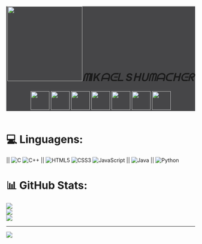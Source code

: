 <header style="background-color: rgba(37, 37, 39, 0.849)">
  <h1 style=text-align: center><img width="200px" src="https://github.com/Mikael-Shumacher/Mikael-Shumacher/assets/87154081/d56701f9-b7e2-48f6-a529-c637e7d60069"><i>ᗰIKᗩᕮᒪ Sᕼᑌᗰᗩᑕᕼᕮᖇ</i></h1>
  <nav>
    <a href="https://discord.gg/godzin07"><img width="50px" src="https://github.com/Mikael-Shumacher/Mikael-Shumacher/assets/87154081/9dfc588b-a07f-40dc-bd06-9aae0f28dd6d"></a>
    <a href="https://linkedin.com/in/www.linkedin.com/in/mikael-shumacher-59b860252"><img width="50px" src="https://github.com/Mikael-Shumacher/Mikael-Shumacher/assets/87154081/1fb8a73b-3b89-40c1-8f94-2aac13d75195"></a>
    <a href="https://twitter.com/https://twitter.com/Mike_Shumacher"><img width="50px" src="https://github.com/Mikael-Shumacher/Mikael-Shumacher/assets/87154081/18183bd6-13af-4350-bcff-6ee7147565f2"></a>
    <a href="https://youtube.com/@https://www.youtube.com/channel/UCOoUTHxnubxA8ktz8oMPKCw"><img width="50px" src="https://github.com/Mikael-Shumacher/Mikael-Shumacher/assets/87154081/47bc5e5c-e24a-42a1-acf6-8dbb0620e24f"></a>
    <a href="#"><img width="50px" src="https://github.com/Mikael-Shumacher/Mikael-Shumacher/assets/87154081/ea62091b-f3ab-4f9d-8c88-4e1f2800e6a4"></a>
    <a href="#"><img width="50px" src="https://github.com/Mikael-Shumacher/Mikael-Shumacher/assets/87154081/72f4670b-5d60-4555-8764-39a6fc78fee4"></a>
    <a href="#"><img width="50px" src="https://github.com/Mikael-Shumacher/Mikael-Shumacher/assets/87154081/03b9a54b-0220-41e5-b36f-d0d9c41a40cf"></a>
  
  </nav>
</header>

# 💻 Linguagens:
|| ![C](https://img.shields.io/badge/c-%2300599C.svg?style=for-the-badge&logo=c&logoColor=white) ![C++](https://img.shields.io/badge/c++-%2300599C.svg?style=for-the-badge&logo=c%2B%2B&logoColor=white) ||  ![HTML5](https://img.shields.io/badge/html5-%23E34F26.svg?style=for-the-badge&logo=html5&logoColor=white) ![CSS3](https://img.shields.io/badge/css3-%231572B6.svg?style=for-the-badge&logo=css3&logoColor=white) ![JavaScript](https://img.shields.io/badge/javascript-%23323330.svg?style=for-the-badge&logo=javascript&logoColor=%23F7DF1E)  || ![Java](https://img.shields.io/badge/java-%23ED8B00.svg?style=for-the-badge&logo=openjdk&logoColor=white)  ||  ![Python](https://img.shields.io/badge/python-3670A0?style=for-the-badge&logo=python&logoColor=ffdd54) 

# 📊 GitHub Stats:
![](https://github-readme-stats.vercel.app/api?username=GODZUERO&theme=highcontrast&hide_border=false&include_all_commits=true&count_private=true)<br/>
![](https://github-readme-streak-stats.herokuapp.com/?user=GODZUERO&theme=highcontrast&hide_border=false)<br/>
![](https://github-readme-stats.vercel.app/api/top-langs/?username=GODZUERO&theme=highcontrast&hide_border=false&include_all_commits=true&count_private=true&layout=compact)

---
[![](https://visitcount.itsvg.in/api?id=GODZUERO&icon=0&color=0)](https://visitcount.itsvg.in)

<!-- Proudly created with GPRM ( https://gprm.itsvg.in ) -->
